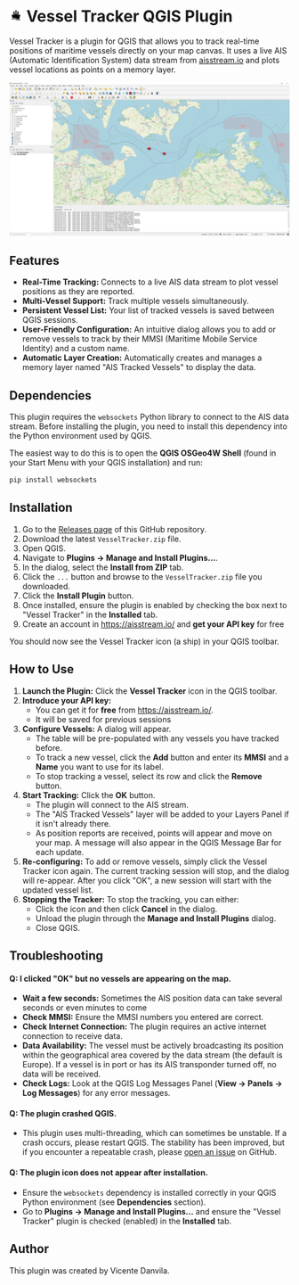 # ![Vessel Tracker Icon](icon.png)  Vessel Tracker QGIS Plugin

Vessel Tracker is a plugin for QGIS that allows you to track real-time positions of maritime vessels directly on your map canvas. It uses a live AIS (Automatic Identification System) data stream from [aisstream.io](https://aisstream.io/) and plots vessel locations as points on a memory layer.

![Vessel Tracker QGIS example](QGIS_example.jpg)

## Features

* **Real-Time Tracking:** Connects to a live AIS data stream to plot vessel positions as they are reported.
* **Multi-Vessel Support:** Track multiple vessels simultaneously.
* **Persistent Vessel List:** Your list of tracked vessels is saved between QGIS sessions.
* **User-Friendly Configuration:** An intuitive dialog allows you to add or remove vessels to track by their MMSI (Maritime Mobile Service Identity) and a custom name.
* **Automatic Layer Creation:** Automatically creates and manages a memory layer named "AIS Tracked Vessels" to display the data.

## Dependencies

This plugin requires the `websockets` Python library to connect to the AIS data stream. Before installing the plugin, you need to install this dependency into the Python environment used by QGIS.

The easiest way to do this is to open the **QGIS OSGeo4W Shell** (found in your Start Menu with your QGIS installation) and run:

```bash
pip install websockets
```

## Installation

1.  Go to the [Releases page](https://github.com/your-username/your-repo/releases) of this GitHub repository. <!-- Update this link -->
2.  Download the latest `VesselTracker.zip` file.
3.  Open QGIS.
4.  Navigate to **Plugins -> Manage and Install Plugins...**.
5.  In the dialog, select the **Install from ZIP** tab.
6.  Click the `...` button and browse to the `VesselTracker.zip` file you downloaded.
7.  Click the **Install Plugin** button.
8.  Once installed, ensure the plugin is enabled by checking the box next to "Vessel Tracker" in the **Installed** tab.
9. Create an account in https://aisstream.io/ and **get your API key** for free

You should now see the Vessel Tracker icon (a ship) in your QGIS toolbar.

## How to Use

1.  **Launch the Plugin:** Click the **Vessel Tracker** icon in the QGIS toolbar.
2.  **Introduce your API key:** 
    * You can get it for **free** from https://aisstream.io/. 
    * It will be saved for previous sessions
3.  **Configure Vessels:** A dialog will appear.
    * The table will be pre-populated with any vessels you have tracked before.
    * To track a new vessel, click the **Add** button and enter its **MMSI** and a **Name** you want to use for its label.
    * To stop tracking a vessel, select its row and click the **Remove** button.
4.  **Start Tracking:** Click the **OK** button.
    * The plugin will connect to the AIS stream.
    * The "AIS Tracked Vessels" layer will be added to your Layers Panel if it isn't already there.
    * As position reports are received, points will appear and move on your map. A message will also appear in the QGIS Message Bar for each update.
5.  **Re-configuring:** To add or remove vessels, simply click the Vessel Tracker icon again. The current tracking session will stop, and the dialog will re-appear. After you click "OK", a new session will start with the updated vessel list.
6.  **Stopping the Tracker:** To stop the tracking, you can either:
    * Click the icon and then click **Cancel** in the dialog.
    * Unload the plugin through the **Manage and Install Plugins** dialog.
    * Close QGIS.

## Troubleshooting

#### Q: I clicked "OK" but no vessels are appearing on the map.
* **Wait a few seconds:** Sometimes the AIS position data can take several seconds or even minutes to come
* **Check MMSI:** Ensure the MMSI numbers you entered are correct.
* **Check Internet Connection:** The plugin requires an active internet connection to receive data.
* **Data Availability:** The vessel must be actively broadcasting its position within the geographical area covered by the data stream (the default is Europe). If a vessel is in port or has its AIS transponder turned off, no data will be received.
* **Check Logs:** Look at the QGIS Log Messages Panel (**View -> Panels -> Log Messages**) for any error messages.

#### Q: The plugin crashed QGIS.

* This plugin uses multi-threading, which can sometimes be unstable. If a crash occurs, please restart QGIS. The stability has been improved, but if you encounter a repeatable crash, please [open an issue](https://github.com/your-username/your-repo/issues) on GitHub. <!-- Update this link -->

#### Q: The plugin icon does not appear after installation.

* Ensure the `websockets` dependency is installed correctly in your QGIS Python environment (see **Dependencies** section).
* Go to **Plugins -> Manage and Install Plugins...** and ensure the "Vessel Tracker" plugin is checked (enabled) in the **Installed** tab.

## Author
This plugin was created by Vicente Danvila. 
